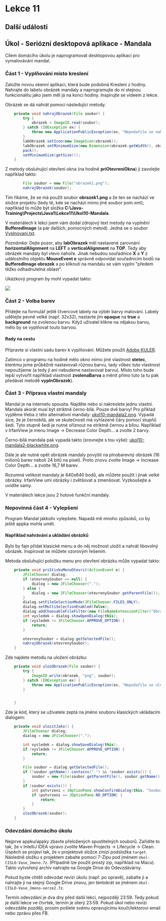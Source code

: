 Lekce 11
========

Další události
--------------

Úkol - Seriózní desktopová aplikace - Mandala
---------------------------------------------

Cílem domácího úkolu je naprogramovat desktopovou aplikaci pro vymalovávání mandal.

### Část 1 - Vyplňování místo kreslení

 Založte novou okenní aplikaci, která bude podobná Kreslení z hodiny. Nahrajte do labelu obrázek mandaly a naprogramujte
 do ní stejnou funkcionalitu jako jsem měl já na konci hodiny. Inspirujte se videem z lekce.

Obrázek se dá nahrát pomocí následující metody.

~~~Java
    private void nahrajObrazek(File soubor) {
        try {
            obrazek = ImageIO.read(soubor);
        } catch (IOException ex) {
            throw new ApplicationPublicException(ex, "Nepodařilo se nahrát obrázek mandaly ze souboru " + soubor.getAbsolutePath());
        }
        labObrazek.setIcon(new ImageIcon(obrazek));
        labObrazek.setMinimumSize(new Dimension(obrazek.getWidth(), obrazek.getHeight()));
        pack();
        setMinimumSize(getSize());
    }
~~~

Z metody obsluhující otevření okna (na hodině **priOtevreniOkna**) ji zavolejte například takto:

~~~Java
        File soubor = new File("obrazek1.png");
        nahrajObrazek(soubor);
~~~

Tím říkáme, že se má použít soubor **obrazek1.png** a že ten se nachází ve složce projektu (tedy té, kde se nachází
mimo jiné soubor pom.xml); například to může být složka **C:\Java-Training\Projects\Java1\Lekce11\Ukol10-Mandala**.

V materiálech k lekci jsem vám dodal zdrojový text metody na vyplnění **BufferedImage** (a pár dalších, pomocných
metod). Jedná se o soubor [Vyplnovani.txt](Vyplnovani.txt).

*Poznámka:* Dejte pozor, aby **labObrazek** měl nastavené zarovnání **horizontalAlignment** na **LEFT** a
**verticalAlignment** na **TOP**. Tedy aby obrázek mandaly byl vlevo nahoře. Jinak nebudou souřadnice **X** a **Y** z
událostního objektu **MouseEvent e** správně odpovídat souřadnicím bodů na **BufferedImage obrazek** a po kliknutí na
mandalu se vám vyplní "předem těžko odhadnutelná oblast".

Ukázkový program by mohl vypadat takto:

![](ukol10-program.png)

### Část 2 - Volba barev

Přidejte na formulář ještě čtvercové labely na výběr barvy malování. Labely udělejte pevně velké (např. 32x32), nastavte
jim **opaque** na **true** a **background** na zvolenou barvu. Když uživatel klikne na nějakou barvu, mělo by se
vyplňovat touto barvou.

#### Rady na cestu

Připravte si vlastní sadu barev k vyplňování. Můžete použít [Adobe KULER](https://color.adobe.com/).

Zatímco v programu na hodině mělo okno mimo jiné vlastnost **stetec**, kterému jsme průběžně nastavovali různou barvu,
tady vůbec tuto vlastnost nepoužijeme (a tedy jí ani nebudeme nastavovat barvu). Místo toho bude lepší vytvořit
například vlastnost **zvolenaBarva** a měnit přímo tuto (a tu pak předávat metodě **vyplnObrazek**).

### Část 3 - Příprava vlastní mandaly

Mandal je na internetu spousta. Najděte nebo si nakreslete jednu vlastní. Mandala akorát musí být striktně
černo-bílá. Pouze dvě barvy! Pro příklad vyjděme třeba z této alternativní mandaly:
[ukol10-mandala2.png](ukol10-mandala2.png). Vypadá sice, že je černobílá, ale ve skutečnosti má vyhlazené čáry pomocí
stupňů šedi. Tyto stupně šedi je nutné oříznout na striktně černou a bílou. Například v IrfanView je menu Image ->
Decrease Color Depth... a zvolte 2 barvy.

Černo-bílá mandala pak vypadá takto (srovnejte s tou výše):
[ukol10-mandala2-blackwhite.png](ukol10-mandala2-blackwhite.png).

Dále je ale nutné opět obrázek mandaly povýšit na plnobarevný obrázek (16 milionů barev neboli 24 bitů na pixel). Proto
znovu zvolte Image -> Increase Color Depth... a zvolte 16,7 M barev.

Rozumná velikost mandaly je 640x640 bodů, ale můžete použít i jinak velké obrázky. IrfanView umí obrázky i zvětšovat a
zmenšovat. Vyzkoušejte a uvidíte samy.

V materiálech lekce jsou 2 hotové funkční mandaly.

### Nepovinná část 4 - Vylepšení

Program Mandal jakkoliv vylepšete. Napadá mě mnoho způsobů, co by ještě appka mohla umět.

#### Například nahrávání a ukládání obrázků

Bylo by fajn přidat klasické menu a do něj možnost uložit a nahrát libovolný obrázek. Inspirovat se můžete vzorovým
řešením.

Metoda obsluhující položku menu pro otevření obrázku může vypadat takto:

~~~Java
    private void priStiskuMenuOtevrit(ActionEvent e) {
        JFileChooser dialog;
        if (otevrenySoubor == null) {
            dialog = new JFileChooser(".");
        } else {
            dialog = new JFileChooser(otevrenySoubor.getParentFile());
        }
        dialog.setFileSelectionMode(JFileChooser.FILES_ONLY);
        dialog.setMultiSelectionEnabled(false);
        dialog.addChoosableFileFilter(new FileNameExtensionFilter("Obrázky (*.png)", "png"));
        int vysledek = dialog.showOpenDialog(this);
        if (vysledek != JFileChooser.APPROVE_OPTION) {
            return;
        }

        otevrenySoubor = dialog.getSelectedFile();
        nahrajObrazek(otevrenySoubor);
    }
~~~

Zde najdete metodu na uložení obrázku:

~~~Java
    private void ulozObrazek(File soubor) {
        try {
            ImageIO.write(obrazek, "png", soubor);
        } catch (IOException ex) {
            throw new ApplicationPublicException(ex, "Nepodařilo se uložit obrázek mandaly do souboru " + soubor.getAbsolutePath());
        }


    }
~~~

Zde je kód, který se uživatele zeptá na jméno souboru klasických ukládacím dialogem:

~~~Java
    private void ulozitJako() {
        JFileChooser dialog;
        dialog = new JFileChooser(".");

        int vysledek = dialog.showSaveDialog(this);
        if (vysledek != JFileChooser.APPROVE_OPTION) {
            return;
        }

        File soubor = dialog.getSelectedFile();
        if (!soubor.getName().contains(".") && !soubor.exists()) {
            soubor = new File(soubor.getParentFile(), soubor.getName() + ".png");
        }
        if (soubor.exists()) {
            int potvrzeni = JOptionPane.showConfirmDialog(this, "Soubor " + soubor.getName() + " už existuje.\nChcete jej přepsat?", "Přepsat soubor?", JOptionPane.YES_NO_OPTION);
            if (potvrzeni == JOptionPane.NO_OPTION) {
                return;
            }
        }
        ulozObrazek(soubor);
    }
~~~

### Odevzdání domácího úkolu

Nejprve appku/appky zbavte přeložených spustitelných souborů.
Zařídíte to tak, že v IntelliJ IDEA vpravo zvolíte
Maven Projects -> Lifecycle -> Clean.
Úspěch se projeví tak, že v projektové složce zmizí
podsložka `target`.
Následně složku s projektem
zabalte pomocí 7-Zipu pod jménem `Ukol-CISLO-Vase_Jmeno.7z`.
(Případně lze použít prostý zip, například na Macu).
Takto vytvořený archív nahrajte na Google Drive do Odevzdávárny.

Pokud byste chtěli odevzdat revizi úkolu (např. po opravě),
zabalte ji a nahrajte ji na stejný Google Drive znovu,
jen tentokrát se jménem `Ukol-CISLO-Vase_Jmeno-verze2.7z`.

Termín odevzdání je dva dny před další lekcí, nejpozději 23:59.
Tedy pokud je další lekce ve čtvrtek, termín je úterý 23:59.
Pokud úkol nebo revizi odevzdáte později,
prosím pošlete svému opravujícímu kouči/lektorovi email nebo zprávu přes FB.
